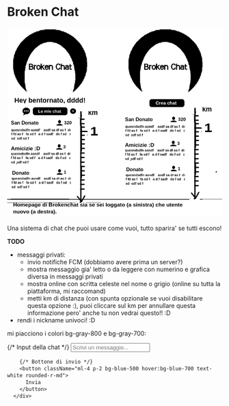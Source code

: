 # Broken Chat

![alt text](preview.png "First preview app")

Una sistema di chat che puoi usare come vuoi, tutto sparira' se tutti escono!

**TODO**

- messaggi privati:
  - invio notifiche FCM (dobbiamo avere prima un server?)
  - mostra messaggio gia' letto o da leggere con numerino e grafica diversa in messaggi privati
  - mostra online con scritta celeste nel nome o grigio (online su tutta la piattaforma, mi raccomand)
  - metti km di distanza (con spunta opzionale se vuoi disabilitare questa opzione :), puoi cliccare  sul km per annullare questa informazione pero' anche tu non vedrai questo!! :D
- rendi i nickname univoci! :D


mi piacciono i colori bg-gray-800 e bg-gray-700:

<div className="flex items-center p-4 bg-gray-800 text-white">
        {/* Input della chat */}
        <input
          type="text"
          placeholder="Scrivi un messaggio..."
          className="flex-1 p-2 bg-gray-700 text-white rounded-l-md"
        />
        
        {/* Bottone di invio */}
        <button className="ml-4 p-2 bg-blue-500 hover:bg-blue-700 text-white rounded-r-md">
          Invia
        </button>
      </div>